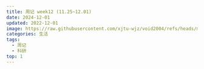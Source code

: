 ```yaml
---
title: 周记 week12 (11.25~12.01)
date: 2024-12-01
updated: 2022-12-01
image: https://raw.githubusercontent.com/xjtu-wjz/void2004/refs/heads/main/pics_for_post/%E5%BE%AE%E4%BF%A1%E5%9B%BE%E7%89%87_20241124190611.webp
categories: 生活
tags:
  - 周记
  - 科研
top: 1
---
```

